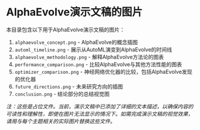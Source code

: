 # AlphaEvolve演示文稿的图片

本目录包含以下用于AlphaEvolve演示文稿的图片：

1. `alphaevolve_concept.png` - AlphaEvolve的概念插图
2. `automl_timeline.png` - 展示从AutoML演变到AlphaEvolve的时间线
3. `alphaevolve_methodology.png` - 解释AlphaEvolve方法论的图表
4. `performance_comparison.png` - 比较AlphaEvolve与其他方法性能的图表
5. `optimizer_comparison.png` - 神经网络优化器的比较，包括AlphaEvolve发现的优化器
6. `future_directions.png` - 未来研究方向的插图
7. `conclusion.png` - 结论部分的总结视觉图

*注：这些是占位文件。当前，演示文稿中已添加了详细的文本描述，以确保内容的可读性和理解性，即使在图片无法显示的情况下。如需完成演示文稿的视觉效果，请用与每个主题相关的实际图片替换这些文件。*